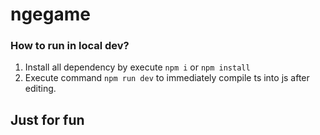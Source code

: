 # ngegame

### How to run in local dev?
1. Install all dependency by execute `npm i` or `npm install`
2. Execute command `npm run dev` to immediately compile ts into js after editing.

## Just for fun
